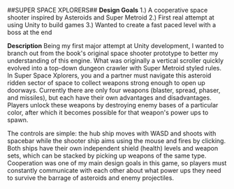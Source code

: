 ##SUPER SPACE XPLORERS##
**Design Goals**
1.) A cooperative space shooter inspired by Asteroids and Super Metroid
2.) First real attempt at using Unity to build games
3.) Wanted to create a fast paced level with a boss at the end

**Description**
Being my first major attempt at Unity development, I wanted to branch out from the book's original space shooter prototype to better my understanding of this engine. What was originally a vertical scroller quickly evolved into a top-down dungeon crawler with Super Metroid styled rules. In Super Space Xplorers, you and a partner must navigate this asteroid ridden sector of space to collect weapons strong enough to open up doorways. Currently there are only four weapons (blaster, spread, phaser, and missiles), but each have their own advantages and disadvantages. Players unlock these weapons by destroying enemy bases of a particular color, after which it becomes possible for that weapon's power ups to spawn.

The controls are simple: the hub ship moves with WASD and shoots with spacebar while the shooter ship aims using the mouse and fires by clicking. Both ships have their own independent shield (health) levels and weapon sets, which can be stacked by picking up weapons of the same type. Cooperation was one of my main design goals in this game, so players must constantly communicate with each other about what power ups they need to survive the barrage of asteroids and enemy projectiles.
